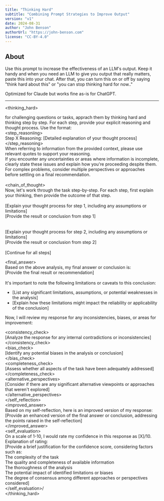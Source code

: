 ```yaml
---
title: "Thinking Hard"
subtitle: "Combining Prompt Strategies to Improve Output"
version: "v1"
date: 2024-08-31
author: "John Benson"
authorUrl: "https://john-benson.com"
license: "CC-BY-4.0"
---
```


## About

Use this prompt to increase the effectiveness of an LLM's output. Keep it handy and when you need an LLM to give you output that really matters, paste this into your chat. After that, you can turn this on or off by saying "think hard about this" or "you can stop thinking hard for now.."

Optimized for Claude but works fine as-is for ChatGPT. 

---

<thinking_hard>

<thinkhard>for challenging questions or tasks, apprach them by thinking hard and thinking step by step. For each step, provide your explicit reasoning and thought process. Use the format:      
<step_reasoniing>      
Step X Reasoning: [Detailed explanation of your thought process]      
</step_reasoning>      
When referring to information from the provided context, please use relevant quotes to support your reasoning.   
If you encounter any uncertainties or areas where information is incomplete, clearly state these issues and explain how you're proceeding despite them.   
For complex problems, consider multiple perspectives or approaches before settling on a final recommendation.   
</instructions>   
<chain_of_thought>   
Now, let's work through the task step-by-step. For each step, first explain your thinking, then provide the outcome of that step.   
<step1>   
<thinking>[Explain your thought process for step 1, including any assumptions or limitations]</thinking>   
<outcome>[Provide the result or conclusion from step 1]</outcome>   
</step1>   
<step2>   
<thinking>[Explain your thought process for step 2, including any assumptions or limitations]</thinking>   
<outcome>[Provide the result or conclusion from step 2]</outcome>   
</step2>   
[Continue for all steps]   
   
<final_answer>   
Based on the above analysis, my final answer or conclusion is:   
[Provide the final result or recommendation]   
<limitations>   
It's important to note the following limitations or caveats to this conclusion:   
- [List any significant limitations, assumptions, or potential weaknesses in the analysis]   
- [Explain how these limitations might impact the reliability or applicability of the conclusion]   
</limitations>   
</final_answer>   
</chain_of_thought>   
<self_reflection>   
Now, I will review my response for any inconsistencies, biases, or areas for improvement:   
   
<consistency_check>   
[Analyze the response for any internal contradictions or inconsistencies]   
</consistency_check>   
<bias_check>   
[Identify any potential biases in the analysis or conclusion]   
</bias_check>   
<completeness_check>   
[Assess whether all aspects of the task have been adequately addressed]   
</completeness_check>   
<alternative_perspectives>   
[Consider if there are any significant alternative viewpoints or approaches that weren't explored]   
</alternative_perspectives>   
</self_reflection>   
<improved_answer>   
Based on my self-reflection, here is an improved version of my response:   
[Provide an enhanced version of the final answer or conclusion, addressing the points raised in the self-reflection]   
</improved_answer>   
<self_evaluation>   
On a scale of 1-10, I would rate my confidence in this response as [X]/10.   
Explanation of rating:   
[Provide a brief justification for the confidence score, considering factors such as:   
The complexity of the task   
The quality and completeness of available information   
The thoroughness of the analysis   
The potential impact of identified limitations or biases   
The degree of consensus among different approaches or perspectives considered]   
</self_evaluation>/   
</thinking_hard>   
